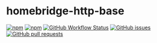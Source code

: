 # homebridge-http-base

[![npm](https://img.shields.io/npm/v/homebridge-http-base?style=for-the-badge)](https://www.npmjs.com/package/homebridge-http-base)
[![npm](https://img.shields.io/npm/dt/homebridge-http-base?style=for-the-badge)](https://www.npmjs.com/package/homebridge-http-base)
[![GitHub Workflow Status](https://img.shields.io/github/workflow/status/Supereg/homebridge-http-base/Node-CI?style=for-the-badge)](https://github.com/Supereg/homebridge-http-base/actions?query=workflow%3A%22Node-CI%22)
[![GitHub issues](https://img.shields.io/github/issues/Supereg/homebridge-http-base?style=for-the-badge)](https://github.com/Supereg/homebridge-http-base/issues)
[![GitHub pull requests](https://img.shields.io/github/issues-pr/Supereg/homebridge-http-base?style=for-the-badge)](https://github.com/Supereg/homebridge-http-base/pulls)

